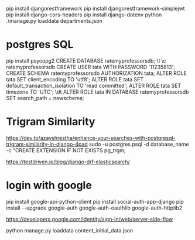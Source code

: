 pip install djangorestframework
pip install djangorestframework-simplejwt
pip install django-cors-headers
pip install django-dotenv
python .\manage.py loaddata departments.json

# postgres SQL
pip install psycopg2
CREATE DATABASE ratemyprofessorsdb;
\l
\c ratemyprofessorsdb
CREATE USER tata WITH PASSWORD '11235813';
CREATE SCHEMA ratemyprofessorsdb AUTHORIZATION tata;
ALTER ROLE tata SET client_encoding TO 'utf8';
ALTER ROLE tata SET default_transaction_isolation TO 'read committed';
ALTER ROLE tata SET timezone TO 'UTC';
\dt
ALTER ROLE tata IN DATABASE ratemyprofessorsdb SET search_path = newschema;

# Trigram Similarity
https://dev.to/azayshrestha/enhance-your-searches-with-postgresql-trigram-similarity-in-django-4pad
sudo -u postgres psql -d database_name -c "CREATE EXTENSION IF NOT EXISTS pg_trgm;

https://testdriven.io/blog/django-drf-elasticsearch/

# login with google
pip install google-api-python-client
pip install social-auth-app-django
pip install --upgrade google-auth google-auth-oauthlib google-auth-httplib2

https://developers.google.com/identity/sign-in/web/server-side-flow

python manage.py loaddata content_initial_data.json